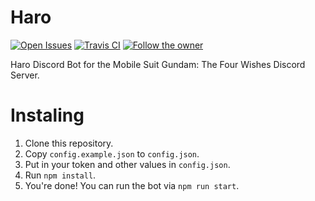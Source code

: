 # Haro

[![Open Issues](https://badgen.net/github/open-issues/SpaceboyRoss01/harobot)](https://github.com/SpaceboyRoss01/harobot/issues)
[![Travis CI](https://badgen.net/travis/SpaceboyRoss01/harobot)](https://travis-ci.com/SpaceboyRoss01/harobot)
[![Follow the owner](https://badgen.net/twitter/follow/SpaceboyRoss)](https://twitter.com/SpaceboyRoss)

Haro Discord Bot for the Mobile Suit Gundam: The Four Wishes Discord Server.

# Instaling

1. Clone this repository.
2. Copy `config.example.json` to `config.json`.
3. Put in your token and other values in `config.json`.
4. Run `npm install`.
5. You're done! You can run the bot via `npm run start`.
